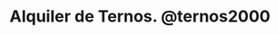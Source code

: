---
title: "Alquiler de Ternos. @ternos2000"
url: /magdalena-del-mar/alquiler-de-ternos-anternos2000/
shop: ropa
---